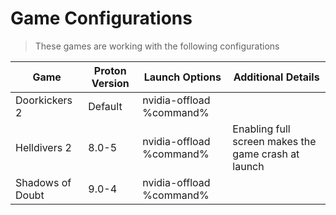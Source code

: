 # Game Configurations

> These games are working with the following configurations

| Game | Proton Version | Launch Options | Additional Details |
| - | - | - | - |
| Doorkickers 2 | Default | nvidia-offload %command% |  |
| Helldivers 2 | 8.0-5 | nvidia-offload %command% | Enabling full screen makes the game crash at launch |
| Shadows of Doubt | 9.0-4 | nvidia-offload %command% |  |
